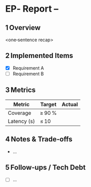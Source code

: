 # EP‑<id> Report – <Short Title>

## 1 Overview
<one‑sentence recap>

## 2 Implemented Items
- [x] Requirement A
- [ ] Requirement B

## 3 Metrics
| Metric      | Target | Actual  |
| ----------- | ------ | ------- |
| Coverage    | ≥ 90 % | <value> |
| Latency (s) | ≤ 10   | <value> |

## 4 Notes & Trade‑offs
- …

## 5 Follow‑ups / Tech Debt
- [ ] …
